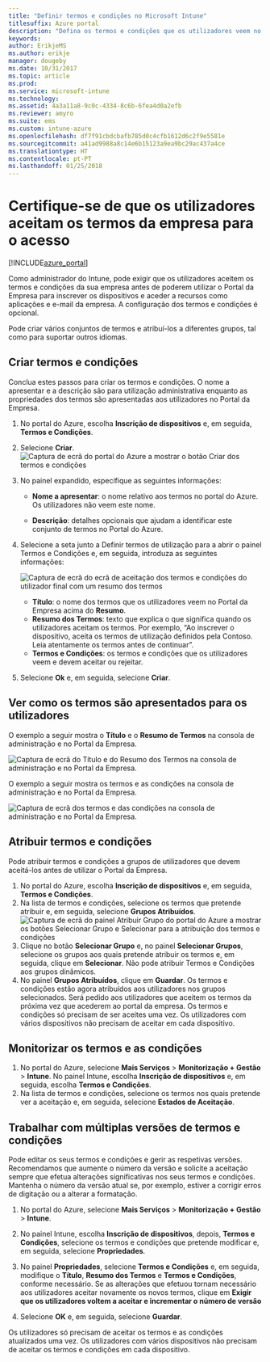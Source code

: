 ```yaml
---
title: "Definir termos e condições no Microsoft Intune"
titlesuffix: Azure portal
description: "Defina os termos e condições que os utilizadores veem no Portal da Empresa do Intune. "
keywords: 
author: ErikjeMS
ms.author: erikje
manager: dougeby
ms.date: 10/31/2017
ms.topic: article
ms.prod: 
ms.service: microsoft-intune
ms.technology: 
ms.assetid: 4a3a11a8-9c0c-4334-8c6b-6fea4d0a2efb
ms.reviewer: amyro
ms.suite: ems
ms.custom: intune-azure
ms.openlocfilehash: df7f91cbdcbafb785d0c4cfb1612d6c2f9e5581e
ms.sourcegitcommit: a41ad9988a8c14e6b15123a9ea9bc29ac437a4ce
ms.translationtype: HT
ms.contentlocale: pt-PT
ms.lasthandoff: 01/25/2018
---
```

# <a name="ensure-users-accept-company-terms-for-access"></a>Certifique-se de que os utilizadores aceitam os termos da empresa para o acesso

[!INCLUDE[azure_portal](./includes/azure_portal.md)]

Como administrador do Intune, pode exigir que os utilizadores aceitem os termos e condições da sua empresa antes de poderem utilizar o Portal da Empresa para inscrever os dispositivos e aceder a recursos como aplicações e e-mail da empresa. A configuração dos termos e condições é opcional.

Pode criar vários conjuntos de termos e atribuí-los a diferentes grupos, tal como para suportar outros idiomas.

## <a name="create-terms-and-conditions"></a>Criar termos e condições
Conclua estes passos para criar os termos e condições. O nome a apresentar e a descrição são para utilização administrativa enquanto as propriedades dos termos são apresentadas aos utilizadores no Portal da Empresa.

1. No portal do Azure, escolha **Inscrição de dispositivos** e, em seguida, **Termos e Condições**.
2. Selecione **Criar**.
![Captura de ecrã do portal do Azure a mostrar o botão Criar dos termos e condições](media/terms-create-terms.png)
3. No painel expandido, especifique as seguintes informações:

   - **Nome a apresentar**: o nome relativo aos termos no portal do Azure. Os utilizadores não veem este nome.

   - **Descrição**: detalhes opcionais que ajudam a identificar este conjunto de termos no Portal do Azure.

4. Selecione a seta junto a Definir termos de utilização para a abrir o painel Termos e Condições e, em seguida, introduza as seguintes informações:

   ![Captura de ecrã do ecrã de aceitação dos termos e condições do utilizador final com um resumo dos termos](./media/terms-summary-create.png)

   - **Título**: o nome dos termos que os utilizadores veem no Portal da Empresa acima do **Resumo**.
   - **Resumo dos Termos**: texto que explica o que significa quando os utilizadores aceitam os termos. Por exemplo, “Ao inscrever o dispositivo, aceita os termos de utilização definidos pela Contoso. Leia atentamente os termos antes de continuar”.
   - **Termos e Condições**: os termos e condições que os utilizadores veem e devem aceitar ou rejeitar.

5. Selecione **Ok** e, em seguida, selecione **Criar**.

## <a name="see-how-terms-are-displayed-to-your-users"></a>Ver como os termos são apresentados para os utilizadores
O exemplo a seguir mostra o **Título** e o **Resumo de Termos** na consola de administração e no Portal da Empresa.

![Captura de ecrã do Título e do Resumo dos Termos na consola de administração e no Portal da Empresa.](./media/terms-summary-terms.png)

O exemplo a seguir mostra os termos e as condições na consola de administração e no Portal da Empresa.

![Captura de ecrã dos termos e das condições na consola de administração e no Portal da Empresa.](./media/terms-properties-terms.png)

## <a name="assign-terms-and-conditions"></a>Atribuir termos e condições

Pode atribuir termos e condições a grupos de utilizadores que devem aceitá-los antes de utilizar o Portal da Empresa.

1. No portal do Azure, escolha **Inscrição de dispositivos** e, em seguida, **Termos e Condições**.
2. Na lista de termos e condições, selecione os termos que pretende atribuir e, em seguida, selecione **Grupos Atribuídos**.
![Captura de ecrã do painel Atribuir Grupo do portal do Azure a mostrar os botões Selecionar Grupo e Selecionar para a atribuição dos termos e condições](media/terms-assign-groups.png)
3. Clique no botão **Selecionar Grupo** e, no painel **Selecionar Grupos**, selecione os grupos aos quais pretende atribuir os termos e, em seguida, clique em **Selecionar**. Não pode atribuir Termos e Condições aos grupos dinâmicos.
4. No painel **Grupos Atribuídos**, clique em **Guardar**.  Os termos e condições estão agora atribuídos aos utilizadores nos grupos selecionados. Será pedido aos utilizadores que aceitem os termos da próxima vez que acederem ao portal da empresa. Os termos e condições só precisam de ser aceites uma vez. Os utilizadores com vários dispositivos não precisam de aceitar em cada dispositivo.


## <a name="monitor-terms-and-conditions"></a>Monitorizar os termos e as condições

1. No portal do Azure, selecione **Mais Serviços** > **Monitorização + Gestão** > **Intune**. No painel Intune, escolha **Inscrição de dispositivos** e, em seguida, escolha **Termos e Condições**.
2. Na lista de termos e condições, selecione os termos nos quais pretende ver a aceitação e, em seguida, selecione **Estados de Aceitação**.

## <a name="work-with-multiple-versions-of-terms-and-conditions"></a>Trabalhar com múltiplas versões de termos e condições
Pode editar os seus termos e condições e gerir as respetivas versões. Recomendamos que aumente o número da versão e solicite a aceitação sempre que efetua alterações significativas nos seus termos e condições. Mantenha o número da versão atual se, por exemplo, estiver a corrigir erros de digitação ou a alterar a formatação.

1. No portal do Azure, selecione **Mais Serviços** > **Monitorização + Gestão** > **Intune**.

2. No painel Intune, escolha **Inscrição de dispositivos**, depois, **Termos e Condições**, selecione os termos e condições que pretende modificar e, em seguida, selecione **Propriedades**.

4. No painel **Propriedades**, selecione **Termos e Condições** e, em seguida, modifique o **Título**, **Resumo dos Termos** e **Termos e Condições**, conforme necessário. Se as alterações que efetuou tornam necessário aos utilizadores aceitar novamente os novos termos, clique em **Exigir que os utilizadores voltem a aceitar e incrementar o número de versão**

4.  Selecione **OK** e, em seguida, selecione **Guardar**.

Os utilizadores só precisam de aceitar os termos e as condições atualizados uma vez. Os utilizadores com vários dispositivos não precisam de aceitar os termos e condições em cada dispositivo.
